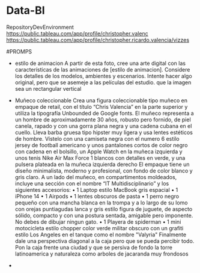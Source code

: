 # Data-BI
RepositoryDevEnvironment
https://public.tableau.com/app/profile/christopher.valenc
https://public.tableau.com/app/profile/christopher.ricardo.valencia/vizzes


#PROMPS
* estilo de animacion
  A partir de esta foto, cree una arte digital con las características de las animaciones de [estilo de animacion]. Considere los detalles de los modelos, ambientes y escenarios. Intente hacer algo original, pero que se asemeje a las películas del estudio. que la imagen sea un rectangular vertical

* Muñeco coleccionable 
Crea una figura coleccionable tipo muñeco en empaque de retail, con el título “Chris Valencia” en la parte superior y utiliza la tipografía Unbounded de Google fonts. El muñeco representa a un hombre de aproximadamente 30 años, robusto pero fornido, de piel canela, rapado y con una gorra plana negra y una cadena cubana en el cuello. Lleva barba gruesa tipo hipster muy ligera y usa lentes estéticos de hombre.
Vístelo con una camiseta negra con el numero 6 estilo jersey de football americano y unos pantalones cortos de color negro con cadena en el bolsillo, un Apple Watch en la muñeca izquierda y unos tenis Nike Air Max Force 1 blancos con detalles en verde, y una pulsera plateada en la muñeca izquierda derecho 
El empaque tiene un diseño minimalista, moderno y profesional, con fondo de color blanco y gris claro. A un lado del muñeco, en compartimentos moldeados, incluye una sección con el nombre “IT  Multidisciplinario” y los siguientes accesorios:
•	1 Laptop estilo MacBook gris espacial
•	1 iPhone 14
•	1 Airpods
•	1 lentes obscuros de pasta
•	1 perro negro pequeño con una mancha blanca en la trompa y a lo largo de su lomo con orejas puntiagudas lanca y gris estilo figura de juguete, de aspecto sólido, compacto y con una postura sentada, amigable pero imponente. No debes de dibujar ningun gato.
•	1 Playera de spiderman
•	1 mini motocicleta estilo chopper color verde militar obscuro con un grafiti estilo Los Angeles en el tanque como el nombre "Valyria"
Finalmente dale una perspectiva diagonal a la caja pero que se pueda percibir todo. 
Pon la caja frente una ciudad y que se persiva de fondo la torre latinoamerica y naturaleza como arboles de jacaranda muy frondosos

* 
